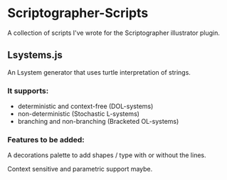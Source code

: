 # Scriptographer-Scripts

A collection of scripts I've wrote for the Scriptographer illustrator plugin.


## Lsystems.js
An Lsystem generator that uses turtle interpretation of strings. 

### It supports: 

* deterministic and context-free (DOL-systems)
* non-deterministic (Stochastic L-systems)
* branching and non-branching (Bracketed OL-systems)

### Features to be added:

A decorations palette to add shapes / type with or without the lines.

Context sensitive and parametric support maybe.
